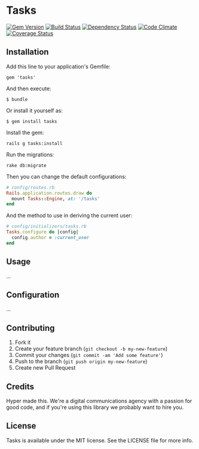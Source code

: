 # Tasks

[![Gem Version](https://img.shields.io/gem/v/tasks.svg)](https://rubygems.org/gems/tasks)
[![Build Status](https://img.shields.io/travis/hyperoslo/tasks.svg)](https://travis-ci.org/hyperoslo/tasks)
[![Dependency Status](https://img.shields.io/gemnasium/hyperoslo/tasks.svg)](https://gemnasium.com/hyperoslo/tasks)
[![Code Climate](https://img.shields.io/codeclimate/github/hyperoslo/tasks.svg)](https://codeclimate.com/github/hyperoslo/tasks)
[![Coverage Status](https://img.shields.io/coveralls/hyperoslo/tasks.svg)](https://coveralls.io/r/hyperoslo/tasks)

## Installation

Add this line to your application's Gemfile:

    gem 'tasks'

And then execute:

    $ bundle

Or install it yourself as:

    $ gem install tasks

Install the gem:

    rails g tasks:install

Run the migrations:

    rake db:migrate

Then you can change the default configurations:

```ruby
# config/routes.rb
Rails.application.routes.draw do
  mount Tasks::Engine, at: '/tasks'
end
```

And the method to use in deriving the current user:

```ruby
# config/initializers/tasks.rb
Tasks.configure do |config|
  config.author = :current_user
end
```

## Usage

...

## Configuration

...

## Contributing

1. Fork it
2. Create your feature branch (`git checkout -b my-new-feature`)
3. Commit your changes (`git commit -am 'Add some feature'`)
4. Push to the branch (`git push origin my-new-feature`)
5. Create new Pull Request

## Credits

Hyper made this. We're a digital communications agency with a passion for good code,
and if you're using this library we probably want to hire you.

## License

Tasks is available under the MIT license. See the LICENSE file for more info.
